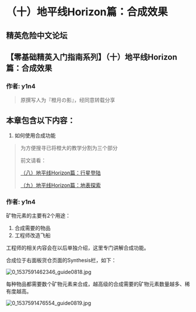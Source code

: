 # （十）地平线Horizon篇：合成效果

## 精英危险中文论坛

## 【零基础精英入门指南系列】（十）地平线Horizon篇：合成效果

### 作者: y1n4

> 原撰写人为『橙月の影』，经同意转载分享

## 本章包含以下内容：

1. 如何使用合成功能

> 为方便搜寻已将橙大的教学分割为三个部分
>
> 前文请看：
>
> [（八）地平线Horizon篇：行星登陆](https://forum.elitedanger.cn/topic/37/%E9%9B%B6%E5%9F%BA%E7%A1%80%E7%B2%BE%E8%8B%B1%E5%85%A5%E9%97%A8%E6%8C%87%E5%8D%97%E7%B3%BB%E5%88%97-%E5%85%AB-%E5%9C%B0%E5%B9%B3%E7%BA%BFhorizon%E7%AF%87-%E8%A1%8C%E6%98%9F%E7%99%BB%E9%99%86)
>
> [（九）地平线Horizon篇：地表探索](https://forum.elitedanger.cn/topic/38/%E9%9B%B6%E5%9F%BA%E7%A1%80%E7%B2%BE%E8%8B%B1%E5%85%A5%E9%97%A8%E6%8C%87%E5%8D%97%E7%B3%BB%E5%88%97-%E4%B9%9D-%E5%9C%B0%E5%B9%B3%E7%BA%BFhorizon%E7%AF%87-%E5%9C%B0%E8%A1%A8%E6%8E%A2%E7%B4%A2)

### 作者: y1n4

矿物元素的主要有2个用途：

1. 合成需要的物品
2. 工程师改造飞船

工程师的相关内容会在以后单独介绍，这里专门讲解合成功能。

合成位于右面板货仓页面的Synthesis栏，如下：

![0\_1537591462346\_guide0818.jpg](https://cdn.elitedanger.cn/FjtH2T0AjR9P6auVWDyYnJi8mPwK)

每种物品都需要数个矿物元素来合成，越高级的合成需要的矿物元素数量越多、稀有度越高。

![0\_1537591476554\_guide0819.jpg](https://cdn.elitedanger.cn/FmxUqvu571wWm1uE_WS8T2UOSsz-)

